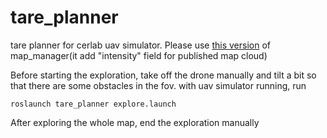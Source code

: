 # tare_planner
tare planner for cerlab uav simulator.
Please use [this version](https://github.com/Zhefan-Xu/map_manager/tree/tare) of map_manager(it add "intensity" field for published map cloud)

Before starting the exploration, take off the drone manually and tilt a bit so that there are some obstacles in the fov.
with uav simulator running, run 
```
roslaunch tare_planner explore.launch 
```
After exploring the whole map, end the exploration manually

